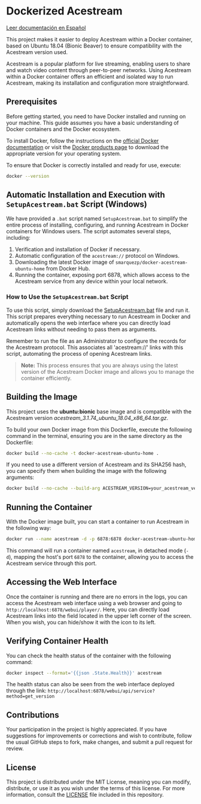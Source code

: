 # Dockerized Acestream

[Leer documentación en Español](README_es.md)

This project makes it easier to deploy Acestream within a Docker container, based on Ubuntu 18.04 (Bionic Beaver) to ensure compatibility with the Acestream version used.

Acestream is a popular platform for live streaming, enabling users to share and watch video content through peer-to-peer networks. Using Acestream within a Docker container offers an efficient and isolated way to run Acestream, making its installation and configuration more straightforward.

## Prerequisites

Before getting started, you need to have Docker installed and running on your machine. This guide assumes you have a basic understanding of Docker containers and the Docker ecosystem.

To install Docker, follow the instructions on the [official Docker documentation](https://docs.docker.com/get-docker/) or visit the [Docker products page](https://www.docker.com/products/docker-desktop) to download the appropriate version for your operating system.

To ensure that Docker is correctly installed and ready for use, execute:

```bash
docker --version
```

## Automatic Installation and Execution with `SetupAcestream.bat` Script (Windows)

We have provided a `.bat` script named `SetupAcestream.bat` to simplify the entire process of installing, configuring, and running Acestream in Docker containers for Windows users. The script automates several steps, including:

1. Verification and installation of Docker if necessary.
2. Automatic configuration of the `acestream://` protocol on Windows.
3. Downloading the latest Docker image of `smarquezp/docker-acestream-ubuntu-home` from Docker Hub.
4. Running the container, exposing port 6878, which allows access to the Acestream service from any device within your local network.

### How to Use the `SetupAcestream.bat` Script

To use this script, simply download the [SetupAcestream.bat](https://github.com/marquezpsergio/acestream-docker/releases) file and run it. This script prepares everything necessary to run Acestream in Docker and automatically opens the web interface where you can directly load Acestream links without needing to pass them as arguments.

Remember to run the file as an Administrator to configure the records for the Acestream protocol. This associates all 'acestream://' links with this script, automating the process of opening Acestream links.

> **Note:** This process ensures that you are always using the latest version of the Acestream Docker image and allows you to manage the container efficiently.

## Building the Image

This project uses the **ubuntu:bionic** base image and is compatible with the Acestream version _acestream_3.1.74_ubuntu_18.04_x86_64.tar.gz_.

To build your own Docker image from this Dockerfile, execute the following command in the terminal, ensuring you are in the same directory as the Dockerfile:

```bash
docker build --no-cache -t docker-acestream-ubuntu-home .
```

If you need to use a different version of Acestream and its SHA256 hash, you can specify them when building the image with the following arguments:

```bash
docker build --no-cache --build-arg ACESTREAM_VERSION=your_acestream_version --build-arg ACESTREAM_SHA256=your_sha256_hash -t docker-acestream-ubuntu-home .
```

## Running the Container

With the Docker image built, you can start a container to run Acestream in the following way:

```bash
docker run --name acestream -d -p 6878:6878 docker-acestream-ubuntu-home
```

This command will run a container named `acestream`, in detached mode (`-d`), mapping the host's port `6878` to the container, allowing you to access the Acestream service through this port.

## Accessing the Web Interface

Once the container is running and there are no errors in the logs, you can access the Acestream web interface using a web browser and going to `http://localhost:6878/webui/player/`. Here, you can directly load Acestream links into the field located in the upper left corner of the screen. When you wish, you can hide/show it with the icon to its left.

## Verifying Container Health

You can check the health status of the container with the following command:

```bash
docker inspect --format='{{json .State.Health}}' acestream
```

The health status can also be seen from the web interface deployed through the link: `http://localhost:6878/webui/api/service?method=get_version`

## Contributions

Your participation in the project is highly appreciated. If you have suggestions for improvements or corrections and wish to contribute, follow the usual GitHub steps to fork, make changes, and submit a pull request for review.

## License

This project is distributed under the MIT License, meaning you can modify, distribute, or use it as you wish under the terms of this license. For more information, consult the [LICENSE](LICENSE) file included in this repository.

